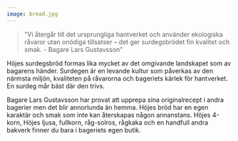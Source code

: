 ```yaml
---
image: bread.jpg
---
```

<blockquote>"Vi återgår till det ursprungliga hantverket och använder ekologiska råvaror utan onödiga tillsatser – det ger surdegsbrödet fin kvalitet och smak. - Bagare Lars Gustavsson"</blockquote>

Höjes surdegsbröd formas lika mycket av det omgivande landskapet som av bagarens händer. Surdegen är en levande kultur som påverkas av den närmsta miljön, kvaliteten på råvarorna och bageriets kärlek för hantverket. En surdeg mår bäst där den trivs.

Bagare Lars Gustavsson har provat att upprepa sina originalrecept i andra bagerier men det blir annorlunda än hemma. Höjes bröd har en egen karaktär och smak som inte kan återskapas någon annanstans. Höjes 4-korn, Höjes ljusa, fullkorn, råg-solros, rågkaka och en handfull andra bakverk finner du bara i bageriets egen butik.
